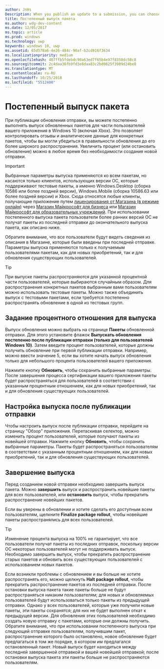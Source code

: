 ```yaml
---
author: JnHs
Description: When you publish an update to a submission, you can choose to gradually roll out the updated packages to a percentage of your app’s customers on Windows 10.
title: Постепенный выпуск пакета
ms.author: wdg-dev-content
ms.date: 12/05/2017
ms.topic: article
ms.prod: windows
ms.technology: uwp
keywords: windows 10, uwp
ms.assetid: 65d578a6-4e26-484c-90af-b2cd916f3634
ms.localizationpriority: medium
ms.openlocfilehash: 407ffb5fdebdc90a63ed7f65b4e97f8358dc58c8
ms.sourcegitcommit: 2c4daa36fb9fd3e8daa83c2bd0825f3989d24be8
ms.translationtype: MT
ms.contentlocale: ru-RU
ms.lasthandoff: 10/25/2018
ms.locfileid: "5512400"
---
```

# <a name="gradual-package-rollout"></a>Постепенный выпуск пакета

При публикации обновления отправки, вы можете постепенно выполнять выпуск обновленных пакетов для части пользователей вашего приложения в Windows 10 (включая Xbox). Это позволяет контролировать отзывы и аналитические данные для конкретных пакетов, чтобы вы могли убедиться в правильности обновления до его более широкого распространения. Увеличить процент (или остановить обновление) можно в любое время без необходимости создания новой отправки. 

> [!IMPORTANT]
> Выбранные параметры выпуска применяются ко всем пакетам, но касаются только клиентов, использующих версии ОС, которые поддерживают тестовые пакеты, а именно Windows.Desktop (сборка 10586 или более поздней версии), Windows.Mobile (сборка 10586.63 или более поздней версии) и Xbox. Сюда относятся любые клиенты, получающие приложение путем [лицензирования от Магазина (в режиме онлайн)](organizational-licensing.md) через [Магазин Майкрософт для бизнеса](https://businessstore.microsoft.com/store) или [Магазин Майкрософт для образовательных учреждений](https://educationstore.microsoft.com/store). При использовании постепенного выпуска пакета пользователи более ранних версий ОС не получат пакеты из последней отправки до окончательного выпуска пакета, как описано ниже.

Обратите внимание, что все пользователи будут видеть сведения из описания в Магазине, которые были введены при последней отправке. Параметры выпуска применяются только к получаемым пользователями пакетам, как для новых приобретений, так и для обновления существующих пользователей.

> [!TIP]
> При выпуске пакеты распространяются для указанной процентной части пользователей, которые выбираются случайным образом. Для распространения конкретных пакетов выбранным вами пользователям можно использовать тестовые пакеты. Можно также объединить выпуск с тестовыми пакетами, если требуется постепенно распространять обновление в одной из тестовых групп.


## <a name="setting-the-rollout-percentage"></a>Задание процентного отношения для выпуска

Выпуск обновления можно выбрать на странице **Пакеты** обновленной отправки. Для этого установите флажок **Выпускать обновления постепенно после публикации отправки (только для пользователей Windows 10)**. Затем введите процент пользователей, которые должны получить обновление при первой публикации отправки. Например, можно ввести значение 5, если вы хотите начать выпуск обновления только для небольшого процента пользователей вашего приложения.

Нажмите кнопку **Обновить**, чтобы сохранить выбранные параметры. После завершения процесса сертификации вашего приложения пакеты будет распространяться для пользователей в соответствии с указанным процентным отношением, как для новых приобретений, так и для обновления существующих пользователей.


## <a name="adjusting-the-rollout-after-the-submission-is-published"></a>Настройка выпуска после публикации отправки

Чтобы настроить выпуск после публикации отправки, перейдите на страницу "Обзор" приложения. Перетаскивая селектор, можно изменить процент пользователей, которые получают пакеты из новейшей отправки. Нажмите кнопку **Обновить**, чтобы сохранить выбранные параметры. Пакеты будет распространяться пользователям в соответствии с указанным процентным отношением, как для новых приобретений, так и для обновления существующих пользователей.


## <a name="completing-the-rollout"></a>Завершение выпуска

Перед созданием новой отправки необходимо завершить выпуск пакета. Можно **завершить** выпуск и распространить новейшие пакеты для всех пользователей, или **остановить** выпуск, чтобы прекратить распространение новейших пакетов.

Если вы уверены в обновлении и хотите сделать его доступным всем пользователям, щелкните **Finalize package rollout**, чтобы новейшие пакеты распространялись для всех пользователей.

> [!TIP]
> Изменение процента выпуска на 100% не гарантирует, что все пользователи получат пакеты из последних отправок, поскольку версии ОС некоторых пользователей могут не поддерживать выпуск. Необходимо завершить выпуск, чтобы прекратить распространение старых пакетов и обновить всех существующих пользователей с использованием новых пакетов.

Если возникли проблемы с обновлением и вы больше не хотите распространять его, можно щелкнуть **Halt package rollout**, чтобы прекратить распространение пакетов из последней отправки. После остановки выпуска пакета такие пакеты больше не будут распространяться никаким пользователям; для новых и обновляемых пользователей будут использоваться только пакеты из предыдущей отправки. Однако у всех пользователей, которые уже получили новые пакеты, эти пакеты сохранятся; для них не будет выполнен откат к предыдущей версии. Для обновления этих пользователей необходимо создать новую отправку с пакетами, которые они должны получить. Обратите внимание, что при использовании постепенного выпуска при следующей отправке пользователям, получившим пакет, распространение которого было остановлено, новое обновление будет предлагаться в том же порядке, в котором им предлагался остановленный пакет. Новый выпуск будет находиться между последней завершенной отправкой и вашей новейшей отправкой; после остановки выпуска пакета эти пакеты больше не распространяются пользователям.
